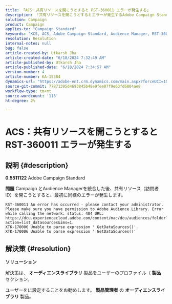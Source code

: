 ```yaml
---
title: 「ACS：共有リソースを開こうとすると RST-360011 エラーが発生する」
description: 「共有リソースを開こうとするとエラーが発生するAdobe Campaign Standardの問題を修正する方法を説明します。」
solution: Campaign
product: Campaign
applies-to: "Campaign Standard"
keywords: "KCS, ACS, Adobe Campaign Standard, Audience Manager, RST-360011, エラー，共有リソースを開く"
resolution: Resolution
internal-notes: null
bug: false
article-created-by: Utkarsh Jha
article-created-date: "6/18/2024 7:32:49 AM"
article-published-by: Utkarsh Jha
article-published-date: "6/18/2024 7:34:57 AM"
version-number: 4
article-number: KA-15384
dynamics-url: "https://adobe-ent.crm.dynamics.com/main.aspx?forceUCI=1&pagetype=entityrecord&etn=knowledgearticle&id=9272baf0-442d-ef11-840b-6045bd06eea5"
source-git-commit: 77871395d4693845b48e9fee07f9e63fd6804ae8
workflow-type: tm+mt
source-wordcount: '118'
ht-degree: 2%

---
```


# ACS：共有リソースを開こうとすると RST-360011 エラーが発生する

## 説明 {#description}


<b>0.5511122</b>
Adobe Campaign Standard

<b>問題</b>
Campaign とAudience Managerを統合した後、共有リソース（訪問者 ID）を開こうとすると、最初に同様のエラーが発生します。


```
RST-360011 An error has occurred - please contact your administrator.
Please make sure you have permission to Adobe Audience Library. Error while calling the network: status: 404 URL: https://dcu.experiencecloud.adobe.com/content/mac/dcu/audiences/folder?action=list_datasources&ims=1.
XTK-170006 Unable to parse expression ' GetDataSources()'.
XTK-170006 Unable to parse expression ' GetDataSources()'
```





## 解決策 {#resolution}


<b>ソリューション</b>

解決策は、 <b>オーディエンスライブラリ</b> 製品をユーザーのプロファイル（ <b>製品</b> セクション。

ユーザーをに設定することをお勧めします。 <b>製品管理者</b> の <b>オーディエンスライブラリ</b> 製品。
